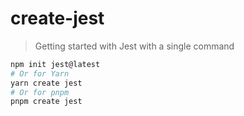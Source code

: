 # create-jest

> Getting started with Jest with a single command

```bash
npm init jest@latest
# Or for Yarn
yarn create jest
# Or for pnpm
pnpm create jest
```
